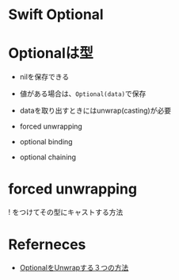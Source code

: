 Swift Optional
================

# Optionalは型

* nilを保存できる
* 値がある場合は、`Optional(data)`で保存
* dataを取り出すときにはunwrap(casting)が必要



* forced unwrapping
* optional binding
* optional chaining


# forced unwrapping

! をつけてその型にキャストする方法


# Referneces

+ [OptionalをUnwrapする３つの方法](https://qiita.com/Saayaman/items/1e2a87b9e61e419eaa73)